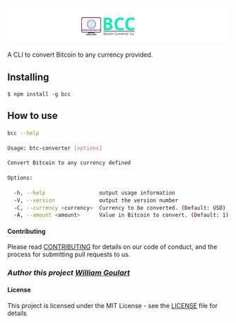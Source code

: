 ![](bcc-logo.png)

A CLI to convert Bitcoin to any currency provided.

## Installing

```
$ npm install -g bcc
```

## How to use

```sh
bcc --help

Usage: btc-converter [options]

Convert Bitcoin to any currency defined

Options:

  -h, --help                 output usage information
  -V, --version              output the version number
  -C, --currency <currency>  Currency to be converted. (Default: USD)
  -A, --amount <amount>      Value in Bitcoin to convert. (Default: 1)
```

#### Contributing

Please read [CONTRIBUTING](CONTRIBUTING.md) for details on our code of conduct, and the process for submitting pull requests to us.

### _Author this project [William Goulart](https://github.com/wgoulart/)_

#### License

This project is licensed under the MIT License - see the [LICENSE](LICENSE) file for details
